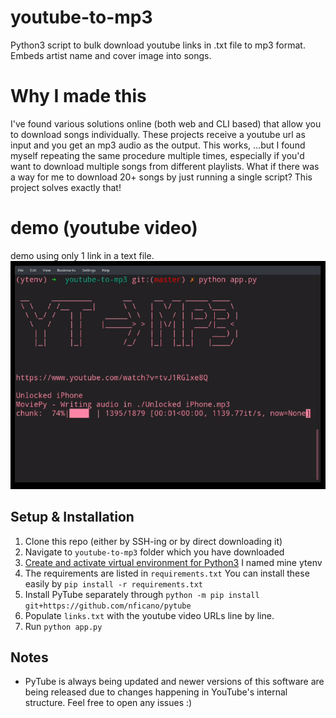 # youtube-to-mp3
Python3 script to bulk download youtube links in .txt file to mp3 format. Embeds artist name and cover image into songs.

# Why I made this
I've found various solutions online (both web and CLI based) that allow you to download songs individually. These projects receive a youtube url as input and you get an mp3 audio as the output. This works, ...but I found myself repeating the same procedure multiple times, especially if you'd want to download multiple songs from different playlists. What if there was a way for me to download 20+ songs by just running a single script? This project solves exactly that!

# demo (youtube video)
demo using only 1 link in a text file.
[![video demo](demo.png)](https://youtu.be/4hJfliQ6g8w)


## Setup & Installation
1. Clone this repo (either by SSH-ing or by direct downloading it)
2. Navigate to `youtube-to-mp3` folder which you have downloaded
3. [Create and activate  virtual environment for Python3](https://docs.python.org/3/library/venv.html) I named mine ytenv
4. The requirements are listed in `requirements.txt` You can install these easily by `pip install -r requirements.txt`
5. Install PyTube separately through `python -m pip install git+https://github.com/nficano/pytube` 
6. Populate `links.txt` with the youtube video URLs line by line.
6. Run `python app.py` 


## Notes
- PyTube is always being updated and newer versions of this software are being released due to changes happening in YouTube's internal structure. Feel free to open any issues :)
